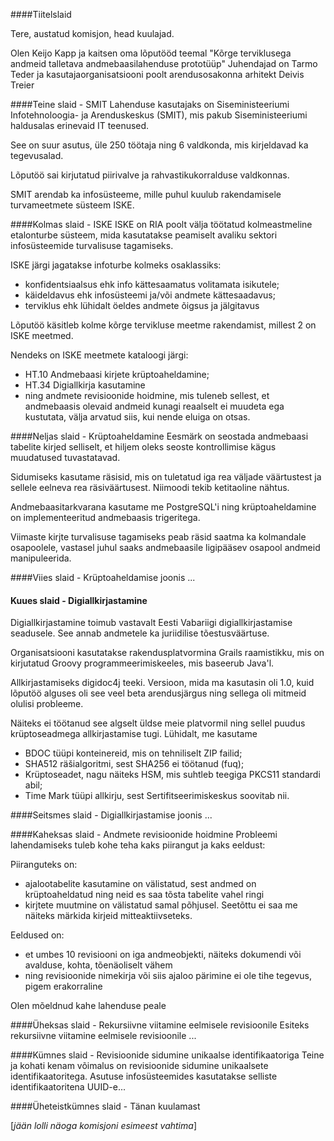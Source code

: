 ####Tiitelslaid

Tere, austatud komisjon, head kuulajad.

Olen Keijo Kapp ja kaitsen oma lõputööd teemal "Kõrge terviklusega andmeid talletava andmebaasilahenduse prototüüp"
Juhendajad on Tarmo Teder ja kasutajaorganisatsiooni poolt arendusosakonna arhitekt Deivis Treier

####Teine slaid - SMIT
Lahenduse kasutajaks on Siseministeeriumi Infotehnoloogia- ja Arenduskeskus (SMIT), mis
pakub Siseministeeriumi haldusalas erinevaid IT teenused.

See on suur asutus, üle 250 töötaja ning 6 valdkonda, mis kirjeldavad ka tegevusalad.

Lõputöö sai kirjutatud piirivalve ja rahvastikukorralduse valdkonnas.

SMIT arendab ka infosüsteeme, mille puhul kuulub rakendamisele turvameetmete süsteem ISKE.

####Kolmas slaid - ISKE
ISKE on RIA poolt välja töötatud kolmeastmeline etalonturbe süsteem, mida kasutatakse peamiselt avaliku sektori infosüsteemide turvalisuse tagamiseks.

ISKE järgi jagatakse infoturbe kolmeks osaklassiks:
 * konfidentsiaalsus ehk info kättesaamatus volitamata isikutele;
 * käideldavus ehk infosüsteemi ja/või andmete kättesaadavus;
 * terviklus ehk lühidalt öeldes andmete õigsus ja jälgitavus

Lõputöö käsitleb kolme kõrge tervikluse meetme rakendamist, millest 2 on ISKE meetmed.

Nendeks on ISKE meetmete kataloogi järgi:
 * HT.10 Andmebaasi kirjete krüptoaheldamine;
 * HT.34 Digiallkirja kasutamine
 * ning andmete revisioonide hoidmine, mis tuleneb sellest, et andmebaasis olevaid andmeid kunagi reaalselt ei muudeta ega kustutata, välja arvatud siis, kui nende eluiga on otsas.

####Neljas slaid - Krüptoaheldamine
Eesmärk on seostada andmebaasi tabelite kirjed selliselt, et hiljem oleks seoste kontrollimise kägus muudatused tuvastatavad.

Sidumiseks kasutame räsisid, mis on tuletatud iga rea väljade väärtustest ja sellele eelneva rea räsiväärtusest. Niimoodi tekib ketitaoline nähtus.

Andmebaasitarkvarana kasutame me PostgreSQL'i ning krüptoaheldamine on implementeeritud andmebaasis trigeritega.

Viimaste kirjte turvalisuse tagamiseks peab räsid saatma ka kolmandale osapoolele, vastasel juhul saaks andmebaasile ligipääsev osapool andmeid manipuleerida.

####Viies slaid - Krüptoaheldamise joonis
...

#### Kuues slaid - Digiallkirjastamine
Digiallkirjastamine toimub vastavalt Eesti Vabariigi digiallkirjastamise seadusele. See annab andmetele ka juriidilise tõestusväärtuse.

Organisatsiooni kasutatakse rakendusplatvormina Grails raamistikku, mis on kirjutatud Groovy programmeerimiskeeles, mis baseerub Java'l.

Allkirjastamiseks digidoc4j teeki. Versioon, mida ma kasutasin oli 1.0, kuid lõputöö alguses oli see veel beta arendusjärgus ning sellega oli mitmeid olulisi probleeme.

Näiteks ei töötanud see algselt üldse meie platvormil ning sellel puudus krüptoseadmega allkirjastamise tugi.
Lühidalt, me kasutame
 * BDOC tüüpi konteinereid, mis on tehniliselt ZIP failid;
 * SHA512 räšialgoritmi, sest SHA256 ei töötanud (fuq);
 * Krüptoseadet, nagu näiteks HSM, mis suhtleb teegiga PKCS11 standardi abil;
 * Time Mark tüüpi allkirju, sest Sertifitseerimiskeskus soovitab nii.

####Seitsmes slaid - Digiallkirjastamise joonis
...

####Kaheksas slaid - Andmete revisioonide hoidmine
Probleemi lahendamiseks tuleb kohe teha kaks piirangut ja kaks eeldust:

Piiranguteks on:
 * ajalootabelite kasutamine on välistatud, sest andmed on krüptoaheldatud ning neid es saa tõsta tabelite vahel ringi
 * kirjtete muutmine on välistatud samal põhjusel. Seetõttu ei saa me näiteks märkida kirjeid mitteaktiivseteks.

Eeldused on:
 * et umbes 10 revisiooni on iga andmeobjekti, näiteks dokumendi või avalduse, kohta, tõenäoliselt vähem
 * ning revisioonide nimekirja või siis ajaloo pärimine ei ole tihe tegevus, pigem erakorraline

Olen mõeldnud kahe lahenduse peale

####Üheksas slaid - Rekursiivne viitamine eelmisele revisioonile
Esiteks rekursiivne viitamine eelmisele revisioonile
...

####Kümnes slaid - Revisioonide sidumine unikaalse identifikaatoriga
Teine ja kohati kenam võimalus on revisioonide sidumine unikaalsete identifikaatoritega. Asutuse infosüsteemides kasutatakse selliste identifikaatoritena UUID-e...

####Üheteistkümnes slaid - Tänan kuulamast

[*jään lolli näoga komisjoni esimeest vahtima*]
